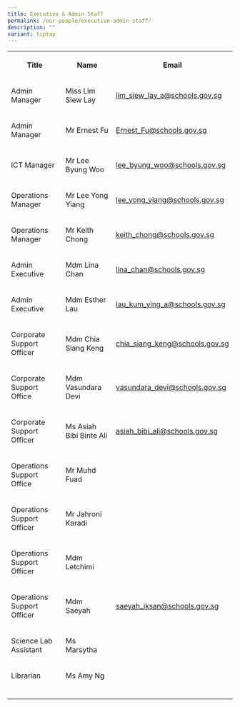```yaml
---
title: Executive & Admin Staff
permalink: /our-people/executive-admin-staff/
description: ""
variant: tiptap
---
```

<table style="minWidth: 75px">
<colgroup>
<col>
<col>
<col>
</colgroup>
<tbody>
<tr>
<th rowspan="1" colspan="1">
<p>Title</p>
</th>
<th rowspan="1" colspan="1">
<p>Name</p>
</th>
<th rowspan="1" colspan="1">
<p>Email</p>
</th>
</tr>
<tr>
<td rowspan="1" colspan="1">
<p>Admin Manager</p>
</td>
<td rowspan="1" colspan="1">
<p>Miss Lim Siew Lay</p>
</td>
<td rowspan="1" colspan="1">
<p><a href="mailto:lim_siew_lay_a@schools.gov.sg" rel="noopener nofollow" target="_blank">lim_siew_lay_a@schools.gov.sg</a>
</p>
</td>
</tr>
<tr>
<td rowspan="1" colspan="1">
<p>Admin Manager</p>
</td>
<td rowspan="1" colspan="1">
<p>Mr Ernest Fu</p>
</td>
<td rowspan="1" colspan="1">
<p><a href="mailto:Ernest_Fu@schools.gov.sg" rel="noopener nofollow" target="_blank">Ernest_Fu@schools.gov.sg</a>
</p>
</td>
</tr>
<tr>
<td rowspan="1" colspan="1">
<p>ICT Manager</p>
</td>
<td rowspan="1" colspan="1">
<p>Mr Lee Byung Woo</p>
</td>
<td rowspan="1" colspan="1">
<p><a href="mailto:lee_byung_woo@schools.gov.sg" rel="noopener nofollow" target="_blank">lee_byung_woo@schools.gov.sg</a>
</p>
</td>
</tr>
<tr>
<td rowspan="1" colspan="1">
<p>Operations Manager</p>
</td>
<td rowspan="1" colspan="1">
<p>Mr Lee Yong Yiang</p>
</td>
<td rowspan="1" colspan="1">
<p><a href="mailto:lee_yong_yiang@schools.gov.sg" rel="noopener nofollow" target="_blank">lee_yong_yiang@schools.gov.sg</a>
</p>
</td>
</tr>
<tr>
<td rowspan="1" colspan="1">
<p>Operations Manager</p>
</td>
<td rowspan="1" colspan="1">
<p>Mr Keith Chong</p>
</td>
<td rowspan="1" colspan="1">
<p><a href="mailto:keith_chong@schools.gov.sg" rel="noopener nofollow" target="_blank">keith_chong@schools.gov.sg</a>
</p>
</td>
</tr>
<tr>
<td rowspan="1" colspan="1">
<p>Admin Executive</p>
</td>
<td rowspan="1" colspan="1">
<p>Mdm Lina Chan</p>
</td>
<td rowspan="1" colspan="1">
<p><a href="mailto:lina_chan@schools.gov.sg" rel="noopener nofollow" target="_blank">lina_chan@schools.gov.sg</a>
</p>
</td>
</tr>
<tr>
<td rowspan="1" colspan="1">
<p>Admin Executive</p>
</td>
<td rowspan="1" colspan="1">
<p>Mdm Esther Lau</p>
</td>
<td rowspan="1" colspan="1">
<p><a href="mailto:lau_kum_ying_a@schools.gov.sg" rel="noopener nofollow" target="_blank">lau_kum_ying_a@schools.gov.sg</a>
</p>
</td>
</tr>
<tr>
<td rowspan="1" colspan="1">
<p>Corporate Support Officer</p>
</td>
<td rowspan="1" colspan="1">
<p>Mdm Chia Siang Keng</p>
</td>
<td rowspan="1" colspan="1">
<p><a href="mailto:chia_siang_keng@schools.gov.sg" rel="noopener nofollow" target="_blank">chia_siang_keng@schools.gov.sg</a>
</p>
</td>
</tr>
<tr>
<td rowspan="1" colspan="1">
<p>Corporate Support Office</p>
</td>
<td rowspan="1" colspan="1">
<p>Mdm Vasundara Devi</p>
</td>
<td rowspan="1" colspan="1">
<p><a href="mailto:vasundara_devi@schools.gov.sg" rel="noopener nofollow" target="_blank">vasundara_devi@schools.gov.sg</a>
</p>
</td>
</tr>
<tr>
<td rowspan="1" colspan="1">
<p>Corporate Support Officer</p>
</td>
<td rowspan="1" colspan="1">
<p>Ms Asiah Bibi Binte Ali</p>
</td>
<td rowspan="1" colspan="1">
<p><a href="mailto:asiah_bibi_ali@schools.gov.sg" rel="noopener nofollow" target="_blank">asiah_bibi_ali@schools.gov.sg</a>
</p>
</td>
</tr>
<tr>
<td rowspan="1" colspan="1">
<p>Operations Support Office</p>
</td>
<td rowspan="1" colspan="1">
<p>Mr Muhd Fuad</p>
</td>
<td rowspan="1" colspan="1">
<p></p>
</td>
</tr>
<tr>
<td rowspan="1" colspan="1">
<p>Operations Support Officer</p>
</td>
<td rowspan="1" colspan="1">
<p>Mr Jahroni Karadi</p>
</td>
<td rowspan="1" colspan="1">
<p></p>
</td>
</tr>
<tr>
<td rowspan="1" colspan="1">
<p>Operations Support Officer</p>
</td>
<td rowspan="1" colspan="1">
<p>Mdm Letchimi</p>
</td>
<td rowspan="1" colspan="1">
<p></p>
</td>
</tr>
<tr>
<td rowspan="1" colspan="1">
<p>Operations Support Officer</p>
</td>
<td rowspan="1" colspan="1">
<p>Mdm Saeyah</p>
</td>
<td rowspan="1" colspan="1">
<p><a href="mailto:saeyah_iksan@schools.gov.sg" rel="noopener nofollow" target="_blank">saeyah_iksan@schools.gov.sg</a>
</p>
</td>
</tr>
<tr>
<td rowspan="1" colspan="1">
<p>Science Lab Assistant</p>
</td>
<td rowspan="1" colspan="1">
<p>Ms Marsytha</p>
</td>
<td rowspan="1" colspan="1">
<p></p>
</td>
</tr>
<tr>
<td rowspan="1" colspan="1">
<p>Librarian</p>
</td>
<td rowspan="1" colspan="1">
<p>Ms Amy Ng</p>
</td>
<td rowspan="1" colspan="1">
<p></p>
</td>
</tr>
<tr>
<td rowspan="1" colspan="1">
<p></p>
</td>
<td rowspan="1" colspan="1">
<p></p>
</td>
<td rowspan="1" colspan="1">
<p></p>
</td>
</tr>
</tbody>
</table>
<p></p>